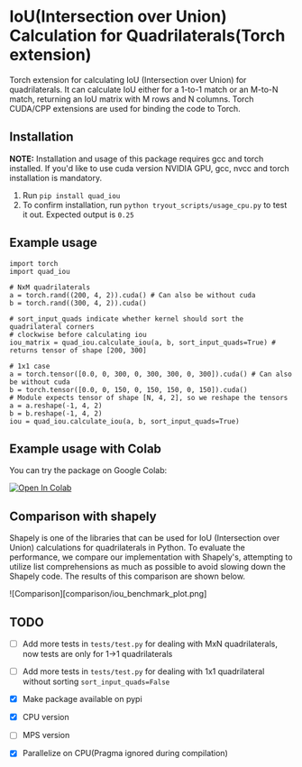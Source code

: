 # IoU(Intersection over Union) Calculation for Quadrilaterals(Torch extension)

Torch extension for calculating IoU (Intersection over Union) for quadrilaterals. It can calculate IoU either for a 1-to-1 match or an M-to-N match, returning an IoU matrix with M rows and N columns. Torch CUDA/CPP extensions are used for binding the code to Torch.

## Installation

**NOTE:** Installation and usage of this package requires gcc and torch installed. If you'd like to use cuda version NVIDIA GPU, gcc, nvcc and torch installation is mandatory.

1. Run `pip install quad_iou`
2. To confirm installation, run `python tryout_scripts/usage_cpu.py` to test it out. Expected output is `0.25`

## Example usage
```
import torch
import quad_iou

# NxM quadrilaterals
a = torch.rand((200, 4, 2)).cuda() # Can also be without cuda
b = torch.rand((300, 4, 2)).cuda()

# sort_input_quads indicate whether kernel should sort the quadrilateral corners
# clockwise before calculating iou
iou_matrix = quad_iou.calculate_iou(a, b, sort_input_quads=True) # returns tensor of shape [200, 300]

# 1x1 case
a = torch.tensor([0.0, 0, 300, 0, 300, 300, 0, 300]).cuda() # Can also be without cuda
b = torch.tensor([0.0, 0, 150, 0, 150, 150, 0, 150]).cuda()
# Module expects tensor of shape [N, 4, 2], so we reshape the tensors
a = a.reshape(-1, 4, 2)
b = b.reshape(-1, 4, 2)
iou = quad_iou.calculate_iou(a, b, sort_input_quads=True)
```

## Example usage with Colab
You can try the package on Google Colab:

[![Open In Colab](https://colab.research.google.com/assets/colab-badge.svg)](https://colab.research.google.com/drive/1Po7oJywlEXEeMJZRqxVNH3jEpRUfA2d_?usp=sharing)

## Comparison with shapely

Shapely is one of the libraries that can be used for IoU (Intersection over Union) calculations for quadrilaterals in Python. To evaluate the performance, we compare our implementation with Shapely's, attempting to utilize list comprehensions as much as possible to avoid slowing down the Shapely code. The results of this comparison are shown below.

![Comparison][comparison/iou_benchmark_plot.png]

## TODO
- [ ] Add more tests in `tests/test.py` for dealing with MxN quadrilaterals, now tests are only for 1->1 quadrilaterals
- [ ] Add more tests in `tests/test.py` for dealing with 1x1 quadrilateral without sorting `sort_input_quads=False`
- [x] Make package available on pypi
- [x] CPU version
- [ ] MPS version
- [x] Parallelize on CPU(Pragma ignored during compilation)

